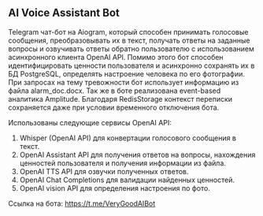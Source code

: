 ## AI Voice Assistant Bot

Telegram чат-бот на Aiogram, который способен принимать голосовые сообщения, преобразовывать их в текст, 
получать ответы на заданные вопросы и озвучивать ответы обратно пользователю с использованием асинхронного клиента OpenAI API.
Помимо этого бот способен идентифицировать ценности пользователя и асинхронно сохранять их в БД PostgreSQL, 
определять настроение человека по его фотографии. При запросах на тему тревожности бот 
использует информацию из файла alarm_doc.docx. Так же в боте реализована 
event-based аналитика Amplitude. Благодаря RedisStorage контекст переписки сохраняется даже при 
условии временного отключения бота.

Использованы следующие сервисы OpenAI API:
1. Whisper (OpenAI API) для конвертации голосового сообщения в текст.
2. OpenAI Assistant API для получения ответов на вопросы, нахождения ценностей пользователя
и получения информации из файла. 
3. OpenAI TTS API для озвучки полученных ответов.
4. OpenAI Chat Completions для валидации найденных ценностей.
5. OpenAI vision API для определения настроения по фото.

Ссылка на бота: https://t.me/VeryGoodAIBot
